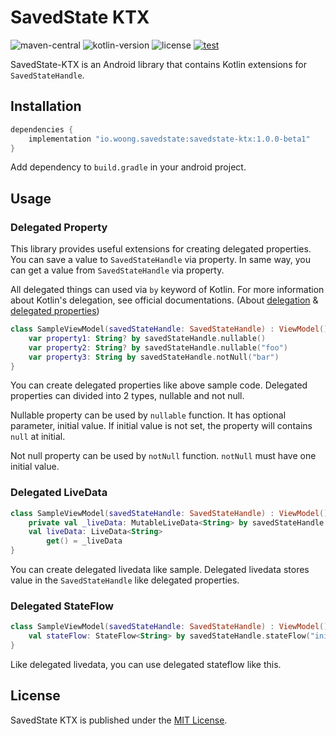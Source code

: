 # SavedState KTX

![maven-central](https://img.shields.io/maven-central/v/io.woong.savedstate/savedstate-ktx)
![kotlin-version](https://img.shields.io/badge/kotlin-1.7.20-blueviolet?logo=kotlin)
![license](https://img.shields.io/badge/license-MIT-blue)
[![test](https://github.com/cheonjaewoong/savedstate-ktx/actions/workflows/test.yaml/badge.svg)](https://github.com/cheonjaewoong/savedstate-ktx/actions/workflows/test.yaml)

SavedState-KTX is an Android library that contains Kotlin extensions for `SavedStateHandle`.

## Installation

```groovy
dependencies {
    implementation "io.woong.savedstate:savedstate-ktx:1.0.0-beta1"
}
```

Add dependency to `build.gradle` in your android project.

## Usage

### Delegated Property

This library provides useful extensions for creating delegated properties.
You can save a value to `SavedStateHandle` via property.
In same way, you can get a value from `SavedStateHandle` via property.

All delegated things can used via `by` keyword of Kotlin.
For more information about Kotlin's delegation, see official documentations.
(About [delegation](https://kotlinlang.org/docs/delegation.html) & [delegated properties](https://kotlinlang.org/docs/delegated-properties.html))

```kotlin
class SampleViewModel(savedStateHandle: SavedStateHandle) : ViewModel() {
    var property1: String? by savedStateHandle.nullable()
    var property2: String? by savedStateHandle.nullable("foo")
    var property3: String by savedStateHandle.notNull("bar")
}
```

You can create delegated properties like above sample code.
Delegated properties can divided into 2 types, nullable and not null.

Nullable property can be used by `nullable` function.
It has optional parameter, initial value.
If initial value is not set, the property will contains `null` at initial.

Not null property can be used by `notNull` function.
`notNull` must have one initial value.

### Delegated LiveData

```kotlin
class SampleViewModel(savedStateHandle: SavedStateHandle) : ViewModel() {
    private val _liveData: MutableLiveData<String> by savedStateHandle.liveData()
    val liveData: LiveData<String>
        get() = _liveData
}
```

You can create delegated livedata like sample.
Delegated livedata stores value in the `SavedStateHandle` like delegated properties.

### Delegated StateFlow

```kotlin
class SampleViewModel(savedStateHandle: SavedStateHandle) : ViewModel() {
    val stateFlow: StateFlow<String> by savedStateHandle.stateFlow("init")
}
```

Like delegated livedata, you can use delegated stateflow like this.

## License

SavedState KTX is published under the [MIT License](./LICENSE.txt).
